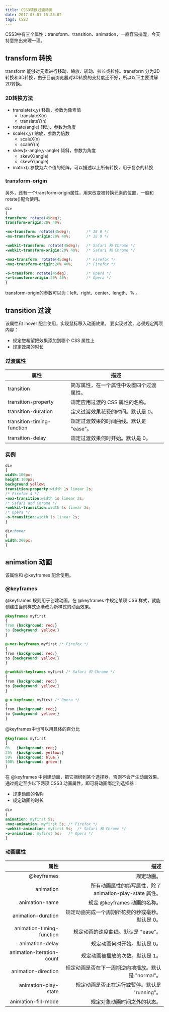 ```yaml
---
title: CSS3转换过渡动画
date: 2017-03-01 15:25:02
tags: CSS3
---
```

CSS3中有三个属性：transform、transition、animation，一直容易搞混，今天特意拎出来理一理。
## transform 转换
transform 能够对元素进行移动、缩放、转动、拉长或拉伸。transform 分为2D转换和3D转换，由于目前浏览器对3D转换的支持度还不好，所以以下主要讲解2D转换。

<!-- more -->
### 2D转换方法
* translate(x,y) 移动，参数为像素值 
	* translateX(n)
	* translateY(n)
* rotate(angle) 转动，参数为角度
* scale(x,y) 缩放，参数为倍数
	* scaleX(n)
	* scaleY(n)
* skew(x-angle,y-angle) 倾斜，参数为角度
	* skewX(angle) 
	* skewY(angle) 
* matrix() 参数为六个值的矩阵，可以描述以上所有转换，用于复杂的转换

### transform-origin
另外，还有一个transform-origin属性，用来改变被转换元素的位置，一般和rotate()配合使用。
```css
div
{
transform: rotate(45deg);
transform-origin:20% 40%;

-ms-transform: rotate(45deg); 		/* IE 9 */
-ms-transform-origin:20% 40%; 		/* IE 9 */

-webkit-transform: rotate(45deg);	/* Safari 和 Chrome */
-webkit-transform-origin:20% 40%;	/* Safari 和 Chrome */

-moz-transform: rotate(45deg);		/* Firefox */
-moz-transform-origin:20% 40%;		/* Firefox */

-o-transform: rotate(45deg);		/* Opera */
-o-transform-origin:20% 40%;		/* Opera */
}
```
transform-origin的参数可以为：left、right、center、length、% 。

## transition 过渡
该属性和 :hover 配合使用，实现鼠标移入动画效果。
要实现过渡，必须规定两项内容：
* 规定您希望把效果添加到哪个 CSS 属性上
* 规定效果的时长

### 过渡属性

 属性                         | 描述                                    
 ---------------------------- | ----------------------------------------
 transition                   | 简写属性，在一个属性中设置四个过渡属性。
 transition-property          | 规定应用过渡的 CSS 属性的名称。         
 transition-duration          | 定义过渡效果花费的时间。默认是 0。        
 transition-timing-function   | 规定过渡效果的时间曲线。默认是 "ease"。   
 transition-delay             | 规定过渡效果何时开始。默认是 0。          

### 实例
```css
div
{
width:100px;
height:100px;
background:yellow;
transition-property:width 1s linear 2s;
/* Firefox 4 */
-moz-transition:width 1s linear 2s;
/* Safari and Chrome */
-webkit-transition:width 1s linear 2s;
/* Opera */
-o-transition:width 1s linear 2s;
}

div:hover
{
width:200px;
}
```

## animation 动画 
该属性和 @keyframes 配合使用。

### @keyframes
@keyframes 规则用于创建动画。在 @keyframes 中规定某项 CSS 样式，就能创建由当前样式逐渐改为新样式的动画效果。
```css
@keyframes myfirst
{
from {background: red;}
to {background: yellow;}
}

@-moz-keyframes myfirst /* Firefox */
{
from {background: red;}
to {background: yellow;}
}

@-webkit-keyframes myfirst /* Safari 和 Chrome */
{
from {background: red;}
to {background: yellow;}
}

@-o-keyframes myfirst /* Opera */
{
from {background: red;}
to {background: yellow;}
}
```
@keyframes中也可以用具体的百分比
```css
@keyframes myfirst
{
0%   {background: red;}
25%  {background: yellow;}
50%  {background: blue;}
100% {background: green;}
}
```
在 @keyframes 中创建动画，把它捆绑到某个选择器，否则不会产生动画效果。
通过规定至少以下两项 CSS3 动画属性，即可将动画绑定到选择器：
* 规定动画的名称
* 规定动画的时长
```css
div
{
animation: myfirst 5s;
-moz-animation: myfirst 5s;	/* Firefox */
-webkit-animation: myfirst 5s;	/* Safari 和 Chrome */
-o-animation: myfirst 5s;	/* Opera */
}
```

### 动画属性
| 属性                         | 描述                                         | 
| ----------------------------:| --------------------------------------------:| 
| @keyframes                | 规定动画。     | 
| animation         | 所有动画属性的简写属性，除了 animation-play-state 属性。     | 
| animation-name          | 规定 @keyframes 动画的名称。         |   
| animation-duration   | 	规定动画完成一个周期所花费的秒或毫秒。默认是 0。    |   
| animation-timing-function            | 规定动画的速度曲线。默认是 "ease"。             |   
| animation-delay            | 规定动画何时开始。默认是 0。           |   
| animation-iteration-count          | 规定动画被播放的次数。默认是 1。             |   
| animation-direction          | 	规定动画是否在下一周期逆向地播放。默认是 "normal"。    |  
| animation-play-state           | 	规定动画是否正在运行或暂停。默认是 "running"。          | 
| animation-fill-mode           | 规定对象动画时间之外的状态。           |   